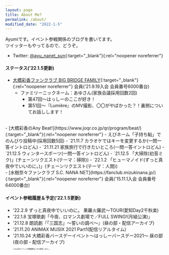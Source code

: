 ```yaml
---
layout: page
title: About Me?
permalink: /about/
modified_date: "2022-1-5"
---
```


Ayumiです。イベント参戦関係のブログを書いてます。  
ツイッターもやってるので、どうぞ。

- Twitter: [@ayu_nanet_sun](https://twitter.com/ayu_nanet_sun){:target="_blank"}{:rel="noopener noreferrer"}

#### ステータス('22.1.5更新)
 - [大橋彩香ファンクラブ BIG BRIDGE FAMILY](https://ohashiayaka.com/){:target="_blank"}{:rel="noopener noreferrer"} 会員('21.9.19入会 会員番号6000番台)
    - ファミリーニックネーム：あゆさん(家族会議採用回数2回)
      - 第47回〜はっしーのここが好き！  
      - 第51回〜『Lumière』のMV撮影、〇〇がやばかった？！裏側についてお話しします！  
<br>
 - [大橋彩香のAny Beat!](https://www.joqr.co.jp/qr/program/beat/){:target="_blank"}{:rel="noopener noreferrer"}
    - えびネーム「子持ち鮎」でのんびり投稿中(採用回数5回)
      - `21.11.7 カラオケではキーを変更するか(一問一答イントロどん)  
      - `21.11.21 家族旅行で行きたいところ(一問一答イントロどん)  
      - `21.12.5 ウィンタースポーツ(一問一答イントロどん)  
      - `21.12.5 「大掃除(初音ミク)」(チェーンリクエスト(テーマ：掃除))  
      - `22.1.2 「ヒューマノイド(ずっと真夜中でいいのに。)」(チェーンリクエスト(テーマ：人間))  
<br>
 - [水樹奈々ファンクラブ S.C. NANA NET](https://fanclub.mizukinana.jp/){:target="_blank"}{:rel="noopener noreferrer"} 会員('15.11.1入会 会員番号64000番台)

#### イベント参戦履歴＆予定('22.1.5更新)
- '22.2.9 ずっと真夜中でいいのに。 果羅火羅武〜TOUR(愛知Day2千秋楽)
- '22.1.8 宝塚歌劇「今夜、ロマンス劇場で／FULL SWING!(月組公演)」
- '21.12.8 朗読劇『「三国志」〜誓いの調べ〜』(昼の部・配信アーカイブ)
- '21.11.20 ANIMAX MUSIX 2021 Part1(配信リアルタイム)
- '21.10.24 大橋彩香バースデーイベント〜はっしーバースデー2021〜 昼の部(夜の部・配信アーカイブ)  
<span style="font-size:5px">これ以前のイベント参戦履歴はいずれ更新します。。。</span>
